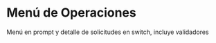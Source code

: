 <h1>Menú de Operaciones</h1>
<p>Menú en prompt y detalle de solicitudes en switch, incluye validadores</p>
<p></p>